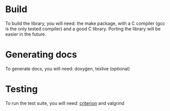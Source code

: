 # Build
To build the library, you will need: the make package, with a C compiler
(gcc is the only tested compiler) and a good C library.
Porting the library will be easier in the future.

# Generating docs
To generate docs, you will need: doxygen, texlive (optional)

# Testing
To run the test suite, you will need: [criterion](https://github.com/Snaipe/Criterion) and valgrind
